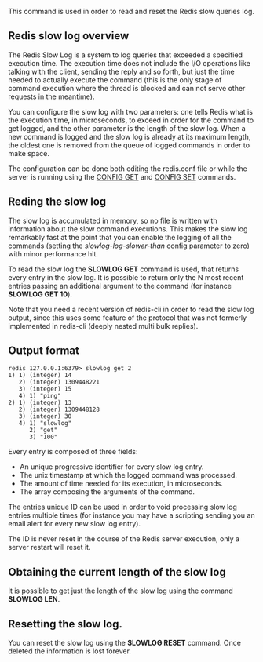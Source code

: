 This command is used in order to read and reset the Redis slow queries log.

## Redis slow log overview

The Redis Slow Log is a system to log queries that exceeded a specified
execution time. The execution time does not include the I/O operations
like talking with the client, sending the reply and so forth,
but just the time needed to actually execute the command (this is the only
stage of command execution where the thread is blocked and can not serve
other requests in the meantime).

You can configure the slow log with two parameters: one tells Redis
what is the execution time, in microseconds, to exceed in order for the
command to get logged, and the other parameter is the length of the
slow log. When a new command is logged and the slow log is already at its
maximum length, the oldest one is removed from the queue of logged commands
in order to make space.

The configuration can be done both editing the redis.conf file or 
while the server is running using
the [CONFIG GET](/commands/config-get) and [CONFIG SET](/commands/config-set)
commands.

## Reding the slow log

The slow log is accumulated in memory, so no file is written with information
about the slow command executions. This makes the slow log remarkably fast
at the point that you can enable the logging of all the commands (setting the
*slowlog-log-slower-than* config parameter to zero) with minor performance
hit.

To read the slow log the **SLOWLOG GET** command is used, that returns every
entry in the slow log. It is possible to return only the N most recent entries
passing an additional argument to the command (for instance **SLOWLOG GET 10**).

Note that you need a recent version of redis-cli in order to read the slow
log output, since this uses some feature of the protocol that was not
formerly implemented in redis-cli (deeply nested multi bulk replies).

## Output format

    redis 127.0.0.1:6379> slowlog get 2
    1) 1) (integer) 14
       2) (integer) 1309448221
       3) (integer) 15
       4) 1) "ping"
    2) 1) (integer) 13
       2) (integer) 1309448128
       3) (integer) 30
       4) 1) "slowlog"
          2) "get"
          3) "100"

Every entry is composed of three fields:
* An unique progressive identifier for every slow log entry.
* The unix timestamp at which the logged command was processed.
* The amount of time needed for its execution, in microseconds.
* The array composing the arguments of the command.

The entries unique ID can be used in order to void processing slow log entries
multiple times (for instance you may have a scripting sending you an email
alert for every new slow log entry).

The ID is never reset in the course of the Redis server execution, only a
server restart will reset it.

## Obtaining the current length of the slow log

It is possible to get just the length of the slow log using the command **SLOWLOG LEN**.

## Resetting the slow log.

You can reset the slow log using the **SLOWLOG RESET** command.
Once deleted the information is lost forever.
